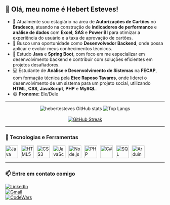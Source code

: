 ## 👋 Olá, meu nome é **Hebert Esteves**!

- 🔭 Atualmente sou estagiário na área de **Autorizações de Cartões** no **Bradesco**, atuando na construção de **indicadores de performance** e **análise de dados** com **Excel**, **SAS** e **Power BI** para otimizar a experiência do usuário e a taxa de aprovação de cartões.  
- 🚀 Busco uma oportunidade como **Desenvolvedor Backend**, onde possa aplicar e evoluir meus conhecimentos técnicos.  
- 🌱 Estudo **Java** e **Spring Boot**, com foco em me especializar em desenvolvimento backend e contribuir com soluções eficientes em projetos desafiadores.  
- 💻 Estudante de **Análise e Desenvolvimento de Sistemas** na **FECAP**, com formação técnica pela **Etec Raposo Tavares**, onde liderei o desenvolvimento de um sistema para um projeto social, utilizando **HTML**, **CSS**, **JavaScript**, **PHP** e **MySQL**.  
- 😄 **Pronome:** Ele/Dele  

---

<div align="center">
  <img src="https://github-readme-stats.vercel.app/api?username=hebertesteves&show_icons=true&theme=dark&cache_seconds=60" alt="hebertesteves GitHub stats" />

  <img src="https://github-readme-stats.vercel.app/api/top-langs/?username=hebertesteves&layout=compact&theme=dark&cache_seconds=86400" alt="Top Langs" />
  <br><br>
  <a href="https://git.io/streak-stats">
    <img src="https://github-readme-streak-stats-kohl-delta.vercel.app?user=hebertesteves&theme=dark" alt="GitHub Streak" />
  </a>
</div>

---

### 🧰 Tecnologias e Ferramentas

<div style="display: flex; flex-wrap: wrap; gap: 10px;">
   <img src="https://cdn.jsdelivr.net/gh/devicons/devicon@latest/icons/java/java-original.svg" title="Java" width="40" height="40"/>
   <img src="https://cdn.jsdelivr.net/gh/devicons/devicon@latest/icons/html5/html5-original.svg" title="HTML5" width="40" height="40"/>
   <img src="https://cdn.jsdelivr.net/gh/devicons/devicon@latest/icons/css3/css3-original.svg" title="CSS3" width="40" height="40"/>
   <img src="https://cdn.jsdelivr.net/gh/devicons/devicon@latest/icons/javascript/javascript-original.svg" title="JavaScript" width="40" height="40"/>
   <img src="https://cdn.jsdelivr.net/gh/devicons/devicon@latest/icons/nodejs/nodejs-original-wordmark.svg" title="Node.js" width="40" height="40"/>
   <img src="https://cdn.jsdelivr.net/gh/devicons/devicon@latest/icons/php/php-original.svg" title="PHP" width="40" height="40"/>
   <img src="https://cdn.jsdelivr.net/gh/devicons/devicon@latest/icons/csharp/csharp-original.svg" title="C#" width="40" height="40"/>
   <img src="https://cdn.jsdelivr.net/gh/devicons/devicon@latest/icons/azuresqldatabase/azuresqldatabase-original.svg" title="SQL Server" width="40" height="40"/>
   <img src="https://cdn.jsdelivr.net/gh/devicons/devicon@latest/icons/arduino/arduino-original.svg" title="Arduino / ESP32" width="40" height="40"/>
</div>

---

### 📫 Entre em contato comigo

[![LinkedIn](https://img.shields.io/badge/LinkedIn-0077B5?style=for-the-badge&logo=linkedin&logoColor=white)](https://br.linkedin.com/in/hebert-)  
[![Gmail](https://img.shields.io/badge/Gmail-D14836?style=for-the-badge&logo=gmail&logoColor=white)](mailto:hebertesteves14.sp@gmail.com)  
[![CodeWars](https://img.shields.io/badge/Codewars-B1361E?style=for-the-badge&logo=Codewars&logoColor=white)](https://www.codewars.com/users/hebertesteves)
